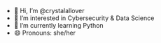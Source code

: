 - 👋 Hi, I’m @crystalallover
- 👀 I’m interested in Cybersecurity & Data Science
- 🌱 I’m currently learning Python
- 😄 Pronouns: she/her

<!---
crystalallover/crystalallover is a ✨ special ✨ repository because its `README.md` (this file) appears on your GitHub profile.
You can click the Preview link to take a look at your changes.
--->
